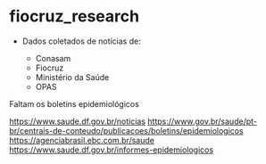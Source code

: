 # fiocruz_research

- Dados coletados de notícias de:

  - Conasam
  - Fiocruz
  - Ministério da Saúde
  - OPAS


Faltam os boletins epidemiológicos

https://www.saude.df.gov.br/noticias
https://www.gov.br/saude/pt-br/centrais-de-conteudo/publicacoes/boletins/epidemiologicos
https://agenciabrasil.ebc.com.br/saude
https://www.saude.df.gov.br/informes-epidemiologicos
